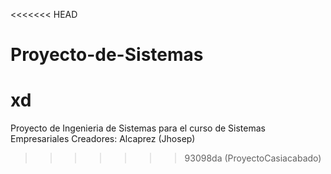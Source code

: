 <<<<<<< HEAD
# Proyecto-de-Sistemas
xd
=======
Proyecto de Ingenieria de Sistemas para el curso de Sistemas Empresariales
Creadores:
Alcaprez (Jhosep)
>>>>>>> 93098da (ProyectoCasiacabado)
